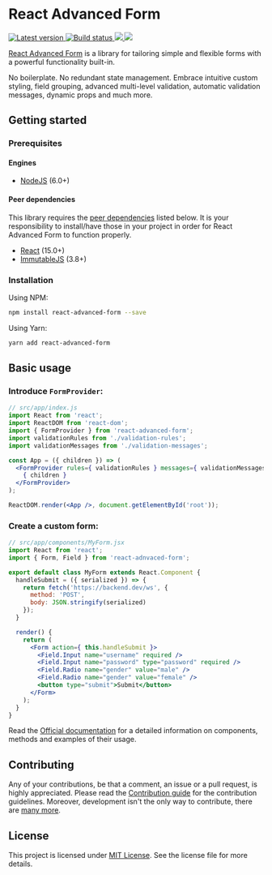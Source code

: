 # React Advanced Form

<p>
  <a href="https://www.npmjs.com/package/react-advanced-form">
    <img src="https://img.shields.io/npm/v/react-advanced-form.svg" title="Latest version" />
  </a>
  <a href="#">
    <img src="https://circleci.com/gh/kettanaito/react-advanced-form/tree/master.svg?style=shield" title="Build status" />
  </a>
  <a href="https://david-dm.org/kettanaito/react-advanced-form" title="Dependencies status">
    <img src="https://david-dm.org/kettanaito/react-advanced-form/status.svg" />
  </a>
  <a href="https://david-dm.org/kettanaito/react-advanced-form?type=dev" title="devDependencies status">
    <img src="https://david-dm.org/kettanaito/react-advanced-form/dev-status.svg" />
  </a>
</p>

[React Advanced Form](https://github.com/kettanaito/react-advanced-form) is a library for tailoring simple and flexible forms with a powerful functionality built-in.

No boilerplate. No redundant state management. Embrace intuitive custom styling, field grouping, advanced multi-level validation, automatic validation messages, dynamic props and much more.

## Getting started
### Prerequisites
#### Engines
* [NodeJS](https://nodejs.org) (6.0+)

#### Peer dependencies
This library requires the [peer dependencies](https://nodejs.org/en/blog/npm/peer-dependencies/) listed below. It is your responsibility to install/have those in your project in order for React Advanced Form to function properly.
* [React](https://github.com/facebook/react) (15.0+)
* [ImmutableJS](https://github.com/facebook/immutable-js) (3.8+)

### Installation
Using NPM:
```bash
npm install react-advanced-form --save
```

Using Yarn:
```bash
yarn add react-advanced-form
```

## Basic usage
### Introduce `FormProvider`:
```jsx
// src/app/index.js
import React from 'react';
import ReactDOM from 'react-dom';
import { FormProvider } from 'react-advanced-form';
import validationRules from './validation-rules';
import validationMessages from './validation-messages';

const App = ({ children }) => (
  <FormProvider rules={ validationRules } messages={ validationMessages }>
    { children }
  </FormProvider>
);

ReactDOM.render(<App />, document.getElementById('root'));
```

### Create a custom form:
```jsx
// src/app/components/MyForm.jsx
import React from 'react';
import { Form, Field } from 'react-adnvaced-form';

export default class MyForm extends React.Component {
  handleSubmit = ({ serialized }) => {
    return fetch('https://backend.dev/ws', {
      method: 'POST',
      body: JSON.stringify(serialized)
    });
  }

  render() {
    return (
      <Form action={ this.handleSubmit }>
        <Field.Input name="username" required />
        <Field.Input name="password" type="password" required />
        <Field.Radio name="gender" value="male" />
        <Field.Radio name="gender" value="female" />
        <button type="submit">Submit</button>
      </Form>
    );
  }
}
```

Read the [Official documentation](https://kettanaito.gitbooks.io/react-advanced-form) for a detailed information on components, methods and examples of their usage.

## Contributing
Any of your contributions, be that a comment, an issue or a pull request, is highly appreciated. Please read the [Contribution guide](./docs/developers/contributing.md) for the contribution guidelines. Moreover, development isn't the only way to contribute, there are [many more](./docs/developers/contributing.md#other-contributions).

## License
This project is licensed under [MIT License](https://github.com/kettanaito/react-advanced-form/blob/master/LICENSE). See the license file for more details.
